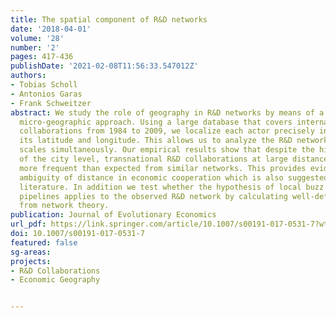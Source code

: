 ```yaml
---
title: The spatial component of R&D networks
date: '2018-04-01'
volume: '28'
number: '2'
pages: 417-436
publishDate: '2021-02-08T11:56:33.547012Z'
authors:
- Tobias Scholl
- Antonios Garas
- Frank Schweitzer
abstract: We study the role of geography in R&D networks by means of a quantitative,
  micro-geographic approach. Using a large database that covers international R&D
  collaborations from 1984 to 2009, we localize each actor precisely in space through
  its latitude and longitude. This allows us to analyze the R&D network at all geographic
  scales simultaneously. Our empirical results show that despite the high importance
  of the city level, transnational R&D collaborations at large distances are much
  more frequent than expected from similar networks. This provides evidence for the
  ambiguity of distance in economic cooperation which is also suggested by the existing
  literature. In addition we test whether the hypothesis of local buzz and global
  pipelines applies to the observed R&D network by calculating well-defined metrics
  from network theory.
publication: Journal of Evolutionary Economics
url_pdf: https://link.springer.com/article/10.1007/s00191-017-0531-7?wt_mc=Internal.Event.1.SEM.ArticleAuthorOnlineFirst
doi: 10.1007/s00191-017-0531-7
featured: false
sg-areas:
projects:
- R&D Collaborations
- Economic Geography


---
```

